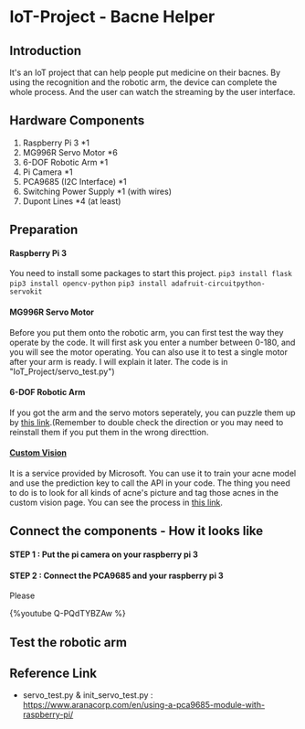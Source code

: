 # IoT-Project - Bacne Helper

## Introduction

It's an IoT project that can help people put medicine on their bacnes. By using the recognition and the robotic arm, the device can complete the whole process. And the user can watch the streaming by the user interface.

## Hardware Components

1. Raspberry Pi 3 *1
2. MG996R Servo Motor *6
3. 6-DOF Robotic Arm *1
4. Pi Camera *1
5. PCA9685 (I2C Interface) *1
6. Switching Power Supply *1 (with wires)
7. Dupont Lines *4 (at least)

## Preparation

#### Raspberry Pi 3 

You need to install some packages to start this project.
`
pip3 install flask
`
`
pip3 install opencv-python
`
`
pip3 install adafruit-circuitpython-servokit
`

#### MG996R Servo Motor

Before you put them onto the robotic arm, you can first test the way they operate by the code. It will first ask you enter a number between 0-180, and you will see the motor operating.
You can also use it to test a single motor after your arm is ready. I will explain it later.
The code is in "IoT_Project/servo_test.py")

#### 6-DOF Robotic Arm

If you got the arm and the servo motors seperately, you can puzzle them up by [this link](https://www.taiwansensor.com.tw/6軸機械手臂組裝教學/).(Remember to double check the direction or you may need to reinstall them if you put them in the wrong directtion.

#### [Custom Vision](https://www.customvision.ai)

It is a service provided by Microsoft. You can use it to train your acne model and use the prediction key to call the API in your code. The thing you need to do is to look for all kinds of acne's picture and tag those acnes in the custom vision page. You can see the process in [this link](https://blog.cavedu.com/2019/09/30/azure-custom-vision/).

## Connect the components - How it looks like

#### STEP 1 : Put the pi camera on your raspberry pi 3

#### STEP 2 : Connect the PCA9685 and your raspberry pi 3

Please


{%youtube Q-PQdTYBZAw %}



## Test the robotic arm



## Reference Link

- servo_test.py & init_servo_test.py : https://www.aranacorp.com/en/using-a-pca9685-module-with-raspberry-pi/
